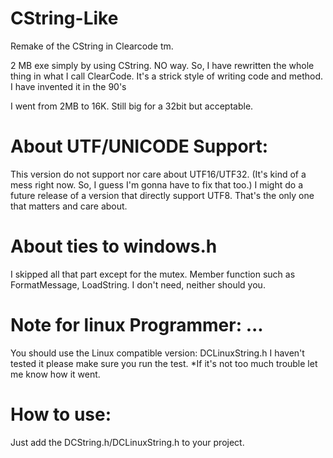 # CString-Like
Remake of the CString in Clearcode tm.

2 MB exe simply by using CString. NO way. 
So, I have rewritten the whole thing in what I call ClearCode. 
It's a strick style of writing code and method.
I have invented it in the 90's

I went from 2MB to 16K. Still big for a 32bit but acceptable.

# About UTF/UNICODE Support:
This version do not support nor care about UTF16/UTF32.
(It's kind of a mess right now. So, I guess I'm gonna have to fix that too.)
I might do a future release of a version that directly support UTF8. 
That's the only one that matters and care about. 

# About ties to windows.h 
I skipped all that part except for the mutex. 
Member function such as FormatMessage, LoadString.
I don't need, neither should you. 

# Note for linux Programmer: ... 
  You should use the Linux compatible version: DCLinuxString.h
  I haven't tested it please make sure you run the test. 
  *If it's not too much trouble let me know how it went. 
  
# How to use:
  Just add the DCString.h/DCLinuxString.h to your project. 
  






